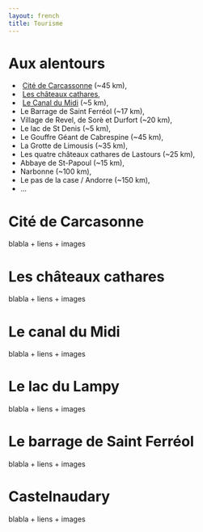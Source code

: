 ```yaml
---
layout: french 
title: Tourisme
---
```


# Aux alentours
* &nbsp;<a href="#cit_de_carcasonne">Cité de Carcassonne</a> (~45 km),
* &nbsp;<a href="#les_chteaux_cathares">Les châteaux cathares</a>,
* &nbsp;<a href="#le_canal_du_midi">Le Canal du Midi</a> (~5 km),
* Le Barrage de Saint Ferréol (~17 km),
* Village de Revel, de Sorè et Durfort (~20 km),
* Le lac de St Denis (~5 km),
* Le Gouffre Géant de Cabrespine (~45 km),
* La Grotte de Limousis (~35 km),
* Les quatre châteaux cathares de Lastours (~25 km),
* Abbaye de St-Papoul (~15 km),
* Narbonne (~100 km),
* Le pas de la case / Andorre (~150 km),
* ...


# Cité de Carcasonne
blabla + liens + images

# Les châteaux cathares
blabla + liens + images

# Le canal du Midi
blabla + liens + images

# Le lac du Lampy
blabla + liens + images

# Le barrage de Saint Ferréol
blabla + liens + images

# Castelnaudary
blabla + liens + images


